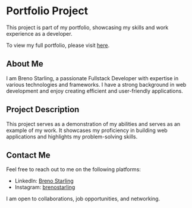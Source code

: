 # Portfolio Project

This project is part of my portfolio, showcasing my skills and work experience as a developer.

To view my full portfolio, please visit [here](https://brenostarling.github.io/).

## About Me

I am Breno Starling, a passionate Fullstack Developer with expertise in various technologies and frameworks. I have a strong background in web development and enjoy creating efficient and user-friendly applications.

## Project Description

This project serves as a demonstration of my abilities and serves as an example of my work. It showcases my proficiency in building web applications and highlights my problem-solving skills.

## Contact Me

Feel free to reach out to me on the following platforms:

- LinkedIn: [Breno Starling](https://www.linkedin.com/in/brenoishy)
- Instagram: [brenostarling](https://www.instagram.com/brenostarling)

I am open to collaborations, job opportunities, and networking.
